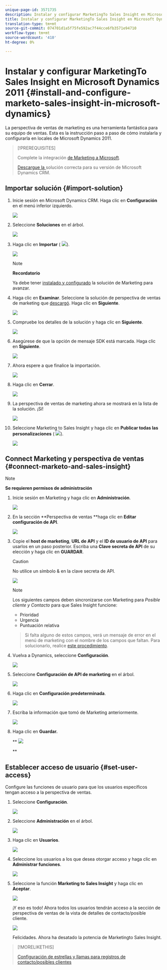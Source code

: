 ```yaml
---
unique-page-id: 3571735
description: Instalar y configurar MarketingTo Sales Insight en Microsoft Dynamics 2011 - Documentos de marketing - Documentación del producto
title: Instalar y configurar MarketingTo Sales Insight en Microsoft Dynamics 2011
translation-type: tm+mt
source-git-commit: 074701d1a5f75fe592ac7f44cce6fb3571e94710
workflow-type: tm+mt
source-wordcount: '410'
ht-degree: 0%

---
```



# Instalar y configurar MarketingTo Sales Insight en Microsoft Dynamics 2011 {#install-and-configure-marketo-sales-insight-in-microsoft-dynamics}

La perspectiva de ventas de marketing es una herramienta fantástica para su equipo de ventas. Esta es la instrucción paso a paso de cómo instalarla y configurarla en locales de Microsoft Dynamics 2011.

>[!PREREQUISITES]
>
>Complete la integración [de Marketing a Microsoft](http://docs.marketo.com/x/DoA2).
>
>[Descargue la ](http://docs.marketo.com/x/LoJo) solución correcta para su versión de Microsoft Dynamics CRM.

## Importar solución {#import-solution}

1. Inicie sesión en Microsoft Dynamics CRM. Haga clic en **Configuración** en el menú inferior izquierdo.

   ![](assets/image2015-5-4-10-3a39-3a44.png)

1. Seleccione **Soluciones** en el árbol.

   ![](assets/image2015-5-4-10-3a41-3a56.png)

1. Haga clic en **Importar** ( ![](assets/image2015-5-4-10-3a45-3a44.png)).

   ![](assets/image2015-5-4-10-3a42-3a38.png)

   >[!NOTE]
   >
   >**Recordatorio**
   >
   >
   >Ya debe tener [instalado y configurado](install-and-configure-marketo-sales-insight-in-microsoft-dynamics-2011.md) la solución de Marketing para avanzar.

1. Haga clic en **Examinar**. Seleccione la solución de perspectiva de ventas de marketing que [descargó](download-the-marketo-sales-insight-solution-for-microsoft-dynamics.md). Haga clic en **Siguiente**.

   ![](assets/image2015-5-4-10-3a55-3a15.png)

1. Compruebe los detalles de la solución y haga clic en **Siguiente**.

   ![](assets/image2015-5-4-10-3a57-3a31.png)

1. Asegúrese de que la opción de mensaje SDK está marcada. Haga clic en **Siguiente**.

   ![](assets/image2015-5-4-11-3a43-3a37.png)

1. Ahora espere a que finalice la importación.

   ![](assets/image2015-5-4-11-3a0-3a58.png)

1. Haga clic en **Cerrar**.

   ![](assets/crmhand.png)

1. La perspectiva de ventas de marketing ahora se mostrará en la lista de la solución. ¡Sí!

   ![](assets/image2015-5-4-11-3a2-3a37.png)

1. Seleccione Marketing to Sales Insight y haga clic en **Publicar todas las personalizaciones** ( ![](assets/image2015-5-4-11-3a7-3a8.png)).

   ![](assets/image2015-5-4-11-3a8-3a27.png)

## Connect Marketing y perspectiva de ventas {#connect-marketo-and-sales-insight}

>[!NOTE]
>
>**Se requieren permisos de administración**

1. Inicie sesión en Marketing y haga clic en **Administración**.

   ![](assets/image2014-12-12-9-3a6-3a50.png)

1. En la sección **Perspectiva de ventas **haga clic en **Editar configuración de API**.

   ![](assets/image2014-12-12-9-3a7-3a0.png)

1. Copie el **host de marketing**, **URL de API** y el **ID de usuario de API** para usarlos en un paso posterior. Escriba una **Clave secreta de API** de su elección y haga clic en **GUARDAR**.

   >[!CAUTION]
   >
   >No utilice un símbolo &amp; en la clave secreta de API.

   ![](assets/image2015-5-4-11-3a16-3a3.png)

   >[!NOTE]
   >
   >Los siguientes campos deben sincronizarse con Marketing para *Posible cliente y Contacto* para que Sales Insight funcione:
   >
   >    
   >    
   >    * Prioridad
   >    * Urgencia
   >    * Puntuación relativa

   >    
   >    
   >Si falta alguno de estos campos, verá un mensaje de error en el menú de marketing con el nombre de los campos que faltan. Para solucionarlo, realice [este procedimiento](../../../../product-docs/marketo-sales-insight/msi-for-microsoft-dynamics/setting-up-and-using/required-fields-for-syncing-marketo-with-dynamics.md).

1. Vuelva a Dynamics, seleccione **Configuración**.

   ![](assets/image2015-5-4-10-3a39-3a44.png)

1. Seleccione **Configuración de API de marketing** en el árbol.

   ![](assets/image2015-5-4-11-3a22-3a41.png)

1. Haga clic en **Configuración predeterminada**.

   ![](assets/image2015-5-4-11-3a26-3a10.png)

1. Escriba la información que tomó de Marketing anteriormente.

   ![](assets/image2015-5-4-11-3a27-3a16.png)

1. Haga clic en **Guardar.**

   ** ![](assets/image2015-5-4-11-3a28-3a13.png)

   **

## Establecer acceso de usuario {#set-user-access}

Configure las funciones de usuario para que los usuarios específicos tengan acceso a la perspectiva de ventas.

1. Seleccione **Configuración**.

   ![](assets/image2015-5-4-11-3a30-3a54.png)

1. Seleccione **Administración** en el árbol.

   ![](assets/image2015-5-4-11-3a31-3a39.png)

1. Haga clic en **Usuarios**.

   ![](assets/image2015-5-4-11-3a32-3a25.png)

1. Seleccione los usuarios a los que desea otorgar acceso y haga clic en **Administrar funciones**.

   ![](assets/image2015-5-4-11-3a35-3a8.png)

1. Seleccione la función **Marketing to Sales Insight** y haga clic en **Aceptar**.

   ![](assets/image2015-5-4-11-3a36-3a59.png)

   ¡Y eso es todo! Ahora todos los usuarios tendrán acceso a la sección de perspectiva de ventas de la vista de detalles de contacto/posible cliente.

   ![](assets/image2015-5-4-11-3a39-3a23.png)

   Felicidades. Ahora ha desatado la potencia de Marketingto Sales Insight.

>[!MORELIKETHIS]
>
>[Configuración de estrellas y llamas para registros de contacto/posibles clientes](http://docs.marketo.com/x/BICMAg)

